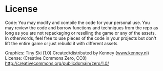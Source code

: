 # License

Code:
You may modify and compile the code for your personal use. You may review the code and borrow functions and techniques from the repo as long as you are not repackaging or reselling the game or any of the assets. In otherwords, feel free to use pieces of the code in your projects but don't lift the entire game or just rebuild it with different assets.

Graphics:
Tiny Ski (1.0)
Created/distributed by Kenney (www.kenney.nl)
License: (Creative Commons Zero, CC0)
http://creativecommons.org/publicdomain/zero/1.0/

